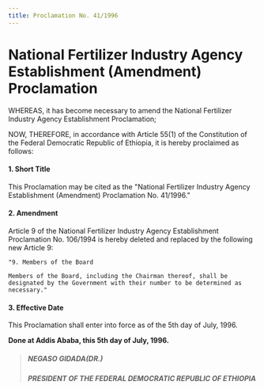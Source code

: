 ```yaml
---
title: Proclamation No. 41/1996
---
```


# National Fertilizer Industry Agency Establishment (Amendment) Proclamation

WHEREAS, it has become necessary to amend the National Fertilizer Industry Agency Establishment Proclamation;

NOW, THEREFORE, in accordance with Article 55(1) of the Constitution of the Federal Democratic Republic of Ethiopia, it is hereby proclaimed as follows:

#### 1. Short Title

This Proclamation may be cited as the "National Fertilizer Industry Agency Establishment (Amendment) Proclamation No. 41/1996."

#### 2. Amendment

Article 9 of the National Fertilizer Industry Agency Establishment Proclamation No. 106/1994 is hereby deleted and replaced by the following new Article 9:

    "9. Members of the Board
    
    Members of the Board, including the Chairman thereof, shall be designated by the Government with their number to be determined as necessary."

#### 3. Effective Date

This Proclamation shall enter into force as of the 5th day of July, 1996.

**Done at Addis Ababa, this 5th day of July, 1996.**

> ##### NEGASO GIDADA(DR.)
>
> ##### PRESIDENT OF THE FEDERAL DEMOCRATIC REPUBLIC OF ETHIOPIA